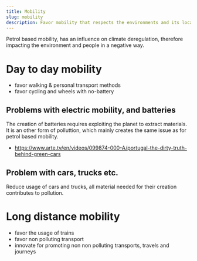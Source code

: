 ```yaml
---
title: Mobility
slug: mobility
description: Favor mobility that respects the environments and its local inhabitants 
---
```


Petrol based mobility, has an influence on climate deregulation,
therefore impacting the environment and people in a negative way.

# Day to day mobility

- favor walking & personal transport methods
- favor cycling and wheels with no-battery

## Problems with electric mobility, and batteries

The creation of batteries requires exploiting the planet to extract
materials. It is an other form of polluttion, which mainly creates the
same issue as for petrol based mobility.

- https://www.arte.tv/en/videos/099874-000-A/portugal-the-dirty-truth-behind-green-cars

## Problem with cars, trucks etc.

Reduce usage of cars and trucks, all material needed for their
creation contributes to pollution.

# Long distance mobility

- favor the usage of trains
- favor non polluting transport
- innovate for promoting non non polluting transports, travels and
  journeys
